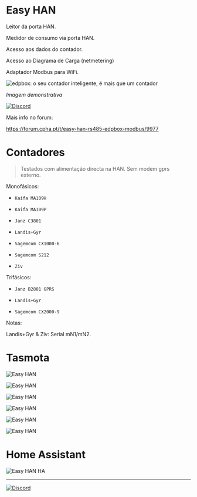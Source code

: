 # Easy HAN

Leitor da porta HAN.

Medidor de consumo via porta HAN. 

Acesso aos dados do contador.

Acesso ao Diagrama de Carga (netmetering)

Adaptador Modbus para WiFi.

![edpbox: o seu contador inteligente, é mais que um contador](./edpbox1-20221029.jpg)

<i>Imagem demonstrativa</i>

[![Discord](https://img.shields.io/discord/494714310518505472?style=plastic&logo=discord)](https://discord.gg/Mh9mTEA) 

Mais info no forum:

https://forum.cpha.pt/t/easy-han-rs485-edpbox-modbus/9977

# Contadores
> Testados com alimentação directa na HAN.
> Sem modem gprs externo.

Monofásicos:

- ```Kaifa MA109H```

- ```Kaifa MA109P```

- ```Janz C3801```

- ```Landis+Gyr```

- ```Sagemcom CX1000-6```

- ```Sagemcom S212```

- ```Ziv```

Trifásicos:

- ```Janz B2801 GPRS```

- ```Landis+Gyr```

- ```Sagemcom CX2000-9```

Notas:

Landis+Gyr & Ziv: Serial mN1/mN2.

# Tasmota

![Easy HAN](./img/tasmota1-0812.jpg)

![Easy HAN](./img/tasmota2-0812.jpg)

![Easy HAN](./img/tasmota3-0812.jpg)

![Easy HAN](./img/tasmota4-0812.jpg)

![Easy HAN](./img/chartjs1-0812.jpg)

![Easy HAN](./img/chartjs2-0812.jpg)

# Home Assistant

![Easy HAN HA](./ha1-221022.jpg)

---

[![Discord](https://img.shields.io/discord/494714310518505472?style=plastic&logo=discord)](https://discord.gg/Mh9mTEA) 
